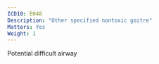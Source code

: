 ```yaml
---
ICD10: E048
Description: "Other specified nontoxic goitre"
Matters: Yes
Weight: 1
---
```

Potential difficult airway
